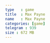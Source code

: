 ```yaml
---
type   : game
title  : Max Payne
name   : Max Payne
categories: [game]
telegram : 939
size : 672 MB
---
```



